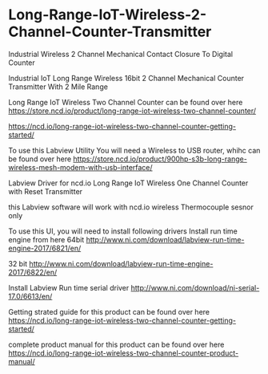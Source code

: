# Long-Range-IoT-Wireless-2-Channel-Counter-Transmitter
Industrial Wireless 2 Channel Mechanical Contact Closure To Digital Counter 

Industrial IoT Long Range Wireless 16bit 2 Channel Mechanical Counter Transmitter With 2 Mile Range

Long Range IoT Wireless Two Channel Counter can be found over here https://store.ncd.io/product/long-range-iot-wireless-two-channel-counter/

https://ncd.io/long-range-iot-wireless-two-channel-counter-getting-started/

To use this Labview Utility You will need a Wireless to USB router, whihc can be found over here https://store.ncd.io/product/900hp-s3b-long-range-wireless-mesh-modem-with-usb-interface/

Labview Driver for ncd.io Long Range IoT Wireless One Channel Counter with Reset Transmitter

this Labview software will work with ncd.io wireless Thermocouple sesnor only

To use this UI, you will need to install following drivers Install run time engine from here 64bit http://www.ni.com/download/labview-run-time-engine-2017/6821/en/

32 bit http://www.ni.com/download/labview-run-time-engine-2017/6822/en/

Install Labview Run time serial driver http://www.ni.com/download/ni-serial-17.0/6613/en/

Getting strated guide for this product can be found over here https://ncd.io/long-range-iot-wireless-two-channel-counter-getting-started/

complete product manual for this product can be found over here https://ncd.io/long-range-iot-wireless-two-channel-counter-product-manual/
